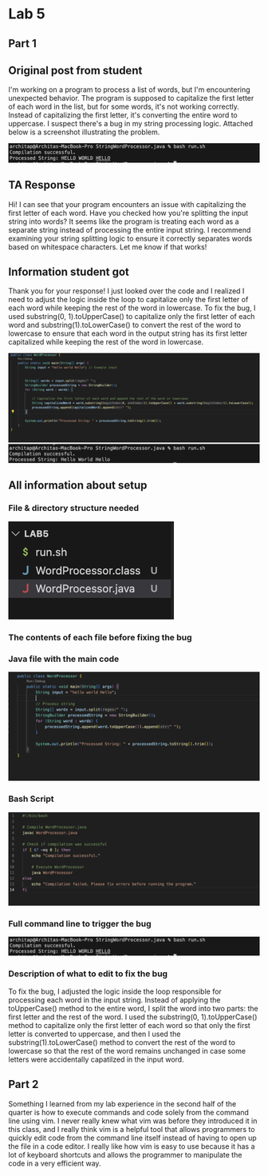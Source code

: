 # Lab 5

## Part 1
## Original post from student 

I'm working on a program to process a list of words, but I'm encountering unexpected behavior. The program is supposed to capitalize the first letter of each word in the list, but for some words, it's not working correctly. Instead of capitalizing the first letter, it's converting the entire word to uppercase. I suspect there's a bug in my string processing logic. Attached below is a screenshot illustrating the problem.

![ieng6](./file.png)

## TA Response

Hi! I can see that your program encounters an issue with capitalizing the first letter of each word. Have you checked how you're splitting the input string into words? It seems like the program is treating each word as a separate string instead of processing the entire input string. I recommend examining your string splitting logic to ensure it correctly separates words based on whitespace characters. Let me know if that works!

## Information student got
Thank you for your response! I just looked over the code and I realized I need to adjust the logic inside the loop to capitalize only the first letter of each word while keeping the rest of the word in lowercase. To fix the bug, I used substring(0, 1).toUpperCase() to capitalize only the first letter of each word and substring(1).toLowerCase() to convert the rest of the word to lowercase to ensure that each word in the output string has its first letter capitalized while keeping the rest of the word in lowercase. 

![ieng6](./finalcode.png)
![ieng6](./finaloutput.png)

## All information about setup

### File & directory structure needed
![ieng6](./structure.png)

### The contents of each file before fixing the bug

### Java file with the main code
![ieng6](./stringcode.png) 

### Bash Script
![ieng6](./run.png)

### Full command line to trigger the bug
![ieng6](./file.png)

### Description of what to edit to fix the bug
To fix the bug, I adjusted the logic inside the loop responsible for processing each word in the input string. Instead of applying the toUpperCase() method to the entire word, I split the word into two parts: the first letter and the rest of the word. I used the substring(0, 1).toUpperCase() method to capitalize only the first letter of each word so that only the first letter is converted to uppercase, and then I used the substring(1).toLowerCase() method to convert the rest of the word to lowercase so that the rest of the word remains unchanged in case some letters were accidentally capatilzed in the input word. 

## Part 2

Something I learned from my lab experience in the second half of the quarter is how to execute commands and code solely from the command line using vim. I never really knew what vim was before they introduced it in this class, and I really think vim is a helpful tool that allows programmers to quickly edit code from the command line itself instead of having to open up the file in a code editor. I really like how vim is easy to use because it has a lot of keyboard shortcuts and allows the programmer to manipulate the code in a very efficient way. 



